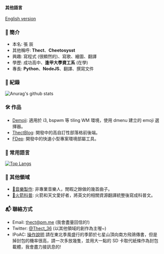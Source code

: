 #### 其他語言
[English version](https://github.com/cheetosysst/cheetosysst/blob/master/README_EN.md)

### 🤔 簡介
- 本名: 張 辰
- 其他稱呼: **Thect**、**Cheetosysst**
- 興趣: 寫程式 (很顯然的)、寫歌、繪圖、翻譯
- 學歷: 成功高中、**逢甲大學資工系** (在學)
- 專長: **Python**、**NodeJS**、翻譯、撰寫文件

### 🔗 紀錄
![Anurag's github stats](https://github-readme-stats.vercel.app/api?username=cheetosysst&show_icons=true&theme=dracula&count_private=true)  

### 🛠 作品
- [Demoji](https://github.com/cheetosysst/demoji): 適用於 i3, bspwm 等 tiling WM 環境，使用 dmenu 建立的 emoji 選擇器。
- [ThectBlog](https://github.com/cheetosysst/ThectBlog): 開發中的高自訂性部落格前後端。
- [FDep](https://github.com/cheetosysst/FDep): 開發中的快速小型專案環境部屬工具。

### 🔨 常用語言
[![Top Langs](https://github-readme-stats.vercel.app/api/top-langs/?username=cheetosysst)](https://github.com/anuraghazra/github-readme-stats)

### 🎨 其他領域
- [🎵音樂製作](https://www.youtube.com/thect): 非專業音樂人，閒暇之餘做的幾首曲子。
- [🚀火箭科普](https://hackmd.io/@Thect): 火箭和天文愛好者，將英文的相關資源翻譯統整後寫成科普文。

### 📬 聯絡方式
- Email: [thect@pm.me](mailto:thect@pm.me) (我會盡量回信的!)
- Twitter: [@Thect_36](https://twitter.com/Thect_36) (以其他領域的創作為主喔~)
- IPoAC: [操作說明](https://zh.wikipedia.org/wiki/%E4%BB%A5%E9%B8%9F%E7%B1%BB%E4%B8%BA%E8%BD%BD%E4%BD%93%E7%9A%84%E7%BD%91%E9%99%85%E5%8D%8F%E8%AE%AE) 請在東北季風盛行的季節於七星山頂向南方飛鴿傳書，但是掉封包的機率很高，請一次多放幾隻，並用大一點的 SD 卡取代紙條作為封包載體，我會盡力接訊息的!
